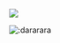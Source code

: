 ![](https://github-readme-stats.vercel.app/api?username=2mhk&show_icons=true&theme=tokyonight)

![:dararara](https://count.getloli.com/get/@:dararara?theme=moebooru)

<!--
**2mhk/2mhk** is a ✨ _special_ ✨ repository because its `README.md` (this file) appears on your GitHub profile.

Here are some ideas to get you started:

- 🔭 I’m currently working on ...
- 🌱 I’m currently learning ...
- 👯 I’m looking to collaborate on ...
- 🤔 I’m looking for help with ...
- 💬 Ask me about ...
- 📫 How to reach me: ...
- 😄 Pronouns: ...
- ⚡ Fun fact: ...
-->
